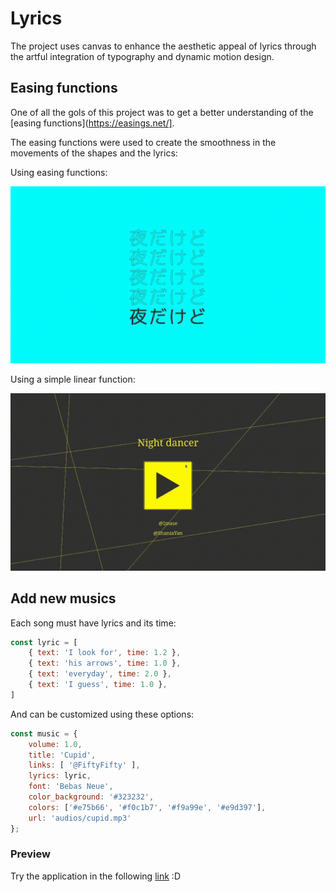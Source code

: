 # Lyrics

The project uses canvas to enhance the aesthetic appeal of lyrics through the artful integration of typography and dynamic motion design.

## Easing functions

One of all the gols of this project was to get a better understanding of the [easing functions](https://easings.net/].

The easing functions were used to create the smoothness in the movements of the shapes and the lyrics:

Using easing functions:

![Gif easing function](./easing.gif)

Using a simple linear function:

![Gif linear function](./linear.gif)

## Add new musics

Each song must have lyrics and its time:

```js
const lyric = [
    { text: 'I look for', time: 1.2 },
    { text: 'his arrows', time: 1.0 },
    { text: 'everyday', time: 2.0 },
    { text: 'I guess', time: 1.0 },
]
```

And can be customized using these options:

```js
const music = {
    volume: 1.0,
    title: 'Cupid',
    links: [ '@FiftyFifty' ],
    lyrics: lyric,
    font: 'Bebas Neue',
    color_background: '#323232',
    colors: ['#e75b66', '#f0c1b7', '#f9a99e', '#e9d397'],
    url: 'audios/cupid.mp3'
};
```

### Preview

Try the application in the following [link](https://playground.htsuyoshiy.online/lyrics) :D
